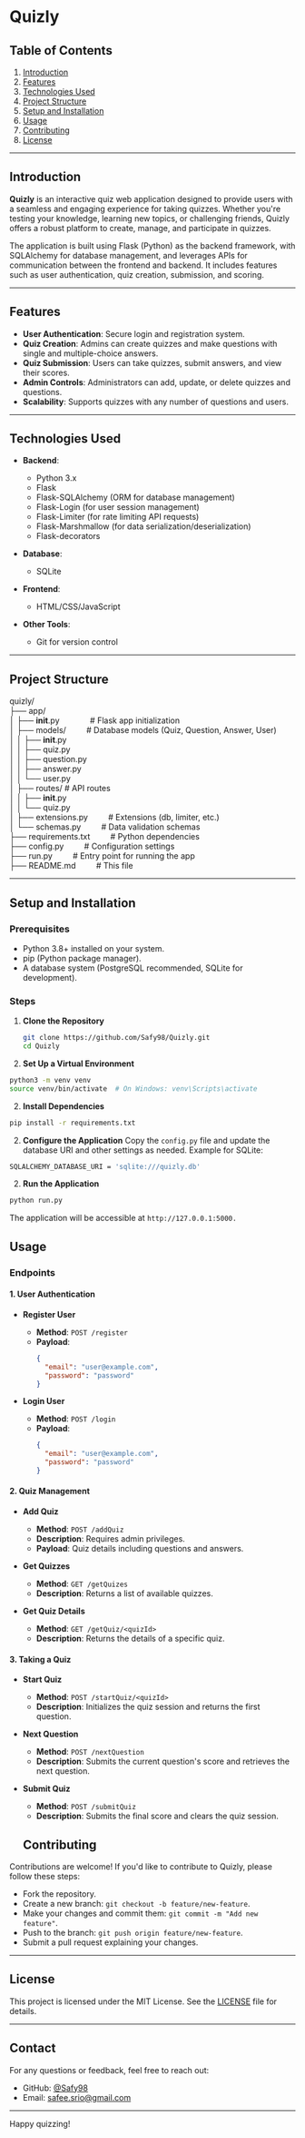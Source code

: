 # Quizly

## Table of Contents
1. [Introduction](#introduction)
2. [Features](#features)
3. [Technologies Used](#technologies-used)
4. [Project Structure](#project-structure)
5. [Setup and Installation](#setup-and-installation)
6. [Usage](#usage)
7. [Contributing](#contributing)
8. [License](#license)

---

## Introduction

**Quizly** is an interactive quiz web application designed to provide users with a seamless and engaging experience for taking quizzes. Whether you're testing your knowledge, learning new topics, or challenging friends, Quizly offers a robust platform to create, manage, and participate in quizzes.

The application is built using Flask (Python) as the backend framework, with SQLAlchemy for database management, and leverages APIs for communication between the frontend and backend. It includes features such as user authentication, quiz creation, submission, and scoring.

---

## Features

- **User Authentication**: Secure login and registration system.
- **Quiz Creation**: Admins can create quizzes and make questions  with single and multiple-choice answers.
- **Quiz Submission**: Users can take quizzes, submit answers, and view their scores.
- **Admin Controls**: Administrators can add, update, or delete quizzes and questions.
- **Scalability**: Supports quizzes with any number of questions and users.

---

## Technologies Used

- **Backend**:
  - Python 3.x
  - Flask
  - Flask-SQLAlchemy (ORM for database management)
  - Flask-Login (for user session management)
  - Flask-Limiter (for rate limiting API requests)
  - Flask-Marshmallow (for data serialization/deserialization)
  - Flask-decorators

- **Database**:
  - SQLite 

- **Frontend**:
  - HTML/CSS/JavaScript

- **Other Tools**:
  - Git for version control

---

## Project Structure
quizly/<br>
├── app/<br>
│   ├── __init__.py &emsp;  &emsp;&emsp;       # Flask app initialization<br>
│   ├── models/ &emsp;&emsp;             # Database models (Quiz, Question, Answer, User)<br>
│   │   ├── __init__.py<br>
│   │   ├── quiz.py<br>
│   │   ├── question.py<br>
│   │   ├── answer.py<br>
│   │   └── user.py<br>
│   ├── routes/              # API routes<br>
│   │   ├── __init__.py<br>
│   │   └── quiz.py<br>
│   ├── extensions.py &emsp;&emsp;       # Extensions (db, limiter, etc.)<br>
│   └── schemas.py   &emsp;&emsp;        # Data validation schemas<br>
├── requirements.txt  &emsp;&emsp;       # Python dependencies<br>
├── config.py          &emsp;&emsp;      # Configuration settings<br>
├── run.py              &emsp;&emsp;     # Entry point for running the app<br>
├── README.md        &emsp;&emsp;        # This file<br>


---

## Setup and Installation

### Prerequisites

- Python 3.8+ installed on your system.
- pip (Python package manager).
- A database system (PostgreSQL recommended, SQLite for development).

### Steps

1. **Clone the Repository**

   ```bash
   git clone https://github.com/Safy98/Quizly.git
   cd Quizly
   ```

2. **Set Up a Virtual Environment**
```bash
python3 -m venv venv
source venv/bin/activate  # On Windows: venv\Scripts\activate
```

2. **Install Dependencies**
```bash
pip install -r requirements.txt
```
2. **Configure the Application**
Copy the `config.py` file and update the database URI and other settings as needed.
Example for SQLite:
```bash
SQLALCHEMY_DATABASE_URI = 'sqlite:///quizly.db'
```

2. **Run the Application**
```bash
python run.py
```
The application will be accessible at `http://127.0.0.1:5000.`

## Usage

### Endpoints

#### 1. User Authentication

- **Register User**
  - **Method**: `POST /register`
  - **Payload**:
    ```json
    {
      "email": "user@example.com",
      "password": "password"
    }
    ```

- **Login User**
  - **Method**: `POST /login`
  - **Payload**:
    ```json
    {
      "email": "user@example.com",
      "password": "password"
    }
    ```

#### 2. Quiz Management

- **Add Quiz**
  - **Method**: `POST /addQuiz`
  - **Description**: Requires admin privileges.
  - **Payload**: Quiz details including questions and answers.

- **Get Quizzes**
  - **Method**: `GET /getQuizes`
  - **Description**: Returns a list of available quizzes.

- **Get Quiz Details**
  - **Method**: `GET /getQuiz/<quizId>`
  - **Description**: Returns the details of a specific quiz.

#### 3. Taking a Quiz

- **Start Quiz**
  - **Method**: `POST /startQuiz/<quizId>`
  - **Description**: Initializes the quiz session and returns the first question.

- **Next Question**
  - **Method**: `POST /nextQuestion`
  - **Description**: Submits the current question's score and retrieves the next question.

- **Submit Quiz**
  - **Method**: `POST /submitQuiz`
  - **Description**: Submits the final score and clears the quiz session.

  ## Contributing

Contributions are welcome! If you'd like to contribute to Quizly, please follow these steps:

- Fork the repository.
- Create a new branch: `git checkout -b feature/new-feature`.
- Make your changes and commit them: `git commit -m "Add new feature"`.
- Push to the branch: `git push origin feature/new-feature`.
- Submit a pull request explaining your changes.

---

## License

This project is licensed under the MIT License. See the [LICENSE](LICENSE) file for details.

---

## Contact

For any questions or feedback, feel free to reach out:

- GitHub: [@Safy98](https://github.com/Safy98)
- Email: safee.srio@gmail.com

---

Happy quizzing!
